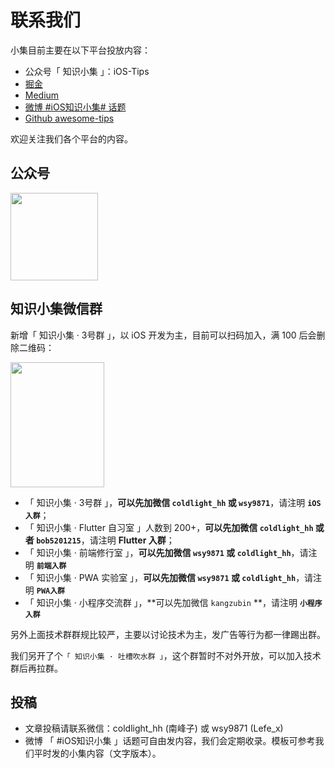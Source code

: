 # 联系我们

小集目前主要在以下平台投放内容：

* 公众号「 知识小集 」：iOS-Tips
* [掘金](https://juejin.im/user/5a9a7c4ef265da239d48c115)
* [Medium](https://medium.com/@iostechset)
* [微博 #iOS知识小集# 话题](https://weibo.com/p/100808885591f113cdedc3301794e5e7d7e9f0?k=ios%E7%9F%A5%E8%AF%86%E5%B0%8F%E9%9B%86&_from_=huati_topic)
* [Github awesome-tips](https://github.com/awesome-tips)

欢迎关注我们各个平台的内容。

## 公众号

<img src='https://github.com/awesome-tips/flutter-resources/blob/master/images/weixin/zhishixiaoji.jpg?raw=true' height='140' width='140'/>

## 知识小集微信群

新增「 知识小集 · 3号群 」，以 iOS 开发为主，目前可以扫码加入，满 100 后会删除二维码：

<img src='https://github.com/awesome-tips/iOS-Tips/blob/master/images/weixin-group.jpeg?raw=true' height='200' width='150'/>

* 「 知识小集 · 3号群 」，**可以先加微信 `coldlight_hh` 或 `wsy9871`**，请注明 **`iOS 入群`**；
* 「 知识小集 · Flutter 自习室 」人数到 200+，**可以先加微信 `coldlight_hh` 或者 `bob5201215`**，请注明 **Flutter 入群**；
* 「 知识小集 · 前端修行室 」，**可以先加微信 `wsy9871` 或 `coldlight_hh`**，请注明 **`前端入群`**
* 「 知识小集 · PWA 实验室 」，**可以先加微信 `wsy9871` 或 `coldlight_hh`**，请注明 **`PWA入群`**
* 「 知识小集 · 小程序交流群 」，**可以先加微信 `kangzubin` **，请注明 **`小程序入群`**

另外上面技术群群规比较严，主要以讨论技术为主，发广告等行为都一律踢出群。

我们另开了个`「 知识小集 · 吐槽吹水群 」`，这个群暂时不对外开放，可以加入技术群后再拉群。

## 投稿

* 文章投稿请联系微信：coldlight_hh (南峰子) 或 wsy9871 (Lefe_x)
* 微博 「 #iOS知识小集 」话题可自由发内容，我们会定期收录。模板可参考我们平时发的小集内容（文字版本）。



